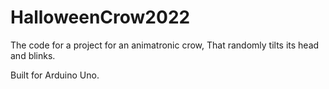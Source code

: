 # HalloweenCrow2022

The code for a project for an animatronic crow, That randomly tilts its head and blinks.

Built for Arduino Uno.